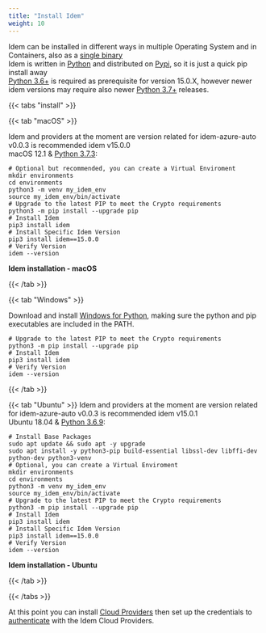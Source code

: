 ```yaml
---
title: "Install Idem"
weight: 10
---
```


Idem can be installed in different ways in multiple Operating System and in Containers, also as a [single binary](https://repo.idemproject.io/)<br>
Idem is written in [Python](https://www.python.org/) and distributed on [Pypi](https://pypi.org/project/pip/), so it is just a quick pip install away<br>
[Python 3.6+](https://www.python.org/downloads/) is required as prerequisite for version 15.0.X, however newer idem versions may require also newer [Python 3.7+](https://www.python.org/downloads/) releases.


{{< tabs "install" >}}

{{< tab "macOS" >}} 

Idem and providers at the moment are version related for idem-azure-auto v0.0.3 is recommended idem v15.0.0 <br>
macOS 12.1 & [Python 3.7.3](https://www.python.org/downloads/release/python-373/):

```shell
# Optional but recommended, you can create a Virtual Enviroment  
mkdir environments
cd environments
python3 -m venv my_idem_env
source my_idem_env/bin/activate
# Upgrade to the latest PIP to meet the Crypto requirements
python3 -m pip install --upgrade pip
# Install Idem 
pip3 install idem
# Install Specific Idem Version
pip3 install idem==15.0.0
# Verify Version
idem --version
```
<p><b>Idem installation - macOS</b></p>
<script id="asciicast-8BqTYhsLKbJNhLEK2z1GnpAVP" src="https://asciinema.org/a/8BqTYhsLKbJNhLEK2z1GnpAVP.js" async theme="asciinema" data-autoplay="true" data-size="small" loop="true"></script>

{{< /tab >}}

{{< tab "Windows" >}}

Download and install [Windows for Python](https://www.python.org/downloads/windows/), making sure the python and pip executables are included in the PATH.

```shell
# Upgrade to the latest PIP to meet the Crypto requirements
python3 -m pip install --upgrade pip
# Install Idem 
pip3 install idem 
# Verify Version
idem --version
```
{{< /tab >}}

{{< tab "Ubuntu" >}}
Idem and providers at the moment are version related for idem-azure-auto v0.0.3 is recommended idem v15.0.1<br>
Ubuntu 18.04 & [Python 3.6.9](https://www.python.org/downloads/release/python-369/):

```shell
# Install Base Packages
sudo apt update && sudo apt -y upgrade
sudo apt install -y python3-pip build-essential libssl-dev libffi-dev python-dev python3-venv
# Optional, you can create a Virtual Enviroment  
mkdir environments
cd environments
python3 -m venv my_idem_env
source my_idem_env/bin/activate
# Upgrade to the latest PIP to meet the Crypto requirements
python3 -m pip install --upgrade pip
# Install Idem 
pip3 install idem 
# Install Specific Idem Version
pip3 install idem==15.0.0
# Verify Version
idem --version
```
<p><b>Idem installation - Ubuntu</b></p>
<script id="asciicast-ZlpSV4Dd1vMneJ8j8GRwo1a4R" src="https://asciinema.org/a/ZlpSV4Dd1vMneJ8j8GRwo1a4R.js" async theme="asciinema" data-autoplay="true" data-size="small" loop="true"></script>

{{< /tab >}}

{{< /tabs >}}

At this point you can install [Cloud Providers](/Getting-Started/Cloud-Providers/) then set up the credentials to [authenticate](/Getting-Started/Authenticate/) with the Idem Cloud Providers.


